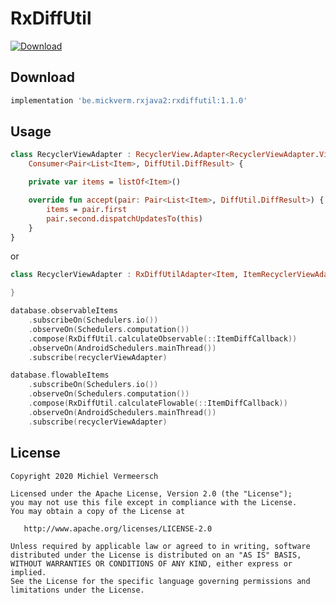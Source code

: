 RxDiffUtil
==========
[ ![Download](https://api.bintray.com/packages/mickverm/maven/RxDiffUtil/images/download.svg) ](https://bintray.com/mickverm/maven/RxDiffUtil/_latestVersion)

Download
--------

````groovy
implementation 'be.mickverm.rxjava2:rxdiffutil:1.1.0'
````

Usage
-----

````kotlin
class RecyclerViewAdapter : RecyclerView.Adapter<RecyclerViewAdapter.ViewHolder>(), 
    Consumer<Pair<List<Item>, DiffUtil.DiffResult> {

    private var items = listOf<Item>()

    override fun accept(pair: Pair<List<Item>, DiffUtil.DiffResult>) {
        items = pair.first
        pair.second.dispatchUpdatesTo(this)
    }
}
````

or 

````kotlin
class RecyclerViewAdapter : RxDiffUtilAdapter<Item, ItemRecyclerViewAdapter.ViewHolder>() {

}
````


````kotlin
database.observableItems
	.subscribeOn(Schedulers.io())
	.observeOn(Schedulers.computation())
	.compose(RxDiffUtil.calculateObservable(::ItemDiffCallback))
	.observeOn(AndroidSchedulers.mainThread())
	.subscribe(recyclerViewAdapter)

database.flowableItems
	.subscribeOn(Schedulers.io())
	.observeOn(Schedulers.computation())
	.compose(RxDiffUtil.calculateFlowable(::ItemDiffCallback))
	.observeOn(AndroidSchedulers.mainThread())
	.subscribe(recyclerViewAdapter)
````

License
-------

    Copyright 2020 Michiel Vermeersch

    Licensed under the Apache License, Version 2.0 (the "License");
    you may not use this file except in compliance with the License.
    You may obtain a copy of the License at

       http://www.apache.org/licenses/LICENSE-2.0

    Unless required by applicable law or agreed to in writing, software
    distributed under the License is distributed on an "AS IS" BASIS,
    WITHOUT WARRANTIES OR CONDITIONS OF ANY KIND, either express or implied.
    See the License for the specific language governing permissions and
    limitations under the License.
